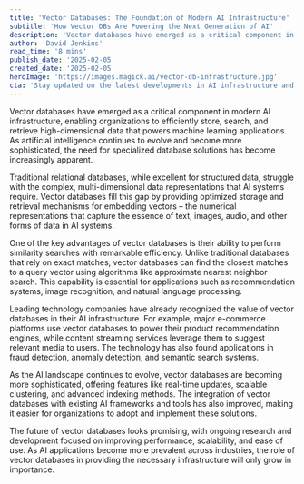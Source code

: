 ```yaml
---
title: 'Vector Databases: The Foundation of Modern AI Infrastructure'
subtitle: 'How Vector DBs Are Powering the Next Generation of AI'
description: 'Vector databases have emerged as a critical component in modern AI infrastructure, allowing efficient storage, search, and retrieval of high-dimensional data crucial for machine learning applications. Explore how these specialized databases are transforming AI capabilities and why they are vital for future development.'
author: 'David Jenkins'
read_time: '8 mins'
publish_date: '2025-02-05'
created_date: '2025-02-05'
heroImage: 'https://images.magick.ai/vector-db-infrastructure.jpg'
cta: 'Stay updated on the latest developments in AI infrastructure and vector databases by following us on LinkedIn. Join our community of tech enthusiasts and industry professionals!'
---
```


Vector databases have emerged as a critical component in modern AI infrastructure, enabling organizations to efficiently store, search, and retrieve high-dimensional data that powers machine learning applications. As artificial intelligence continues to evolve and become more sophisticated, the need for specialized database solutions has become increasingly apparent.

Traditional relational databases, while excellent for structured data, struggle with the complex, multi-dimensional data representations that AI systems require. Vector databases fill this gap by providing optimized storage and retrieval mechanisms for embedding vectors – the numerical representations that capture the essence of text, images, audio, and other forms of data in AI systems.

One of the key advantages of vector databases is their ability to perform similarity searches with remarkable efficiency. Unlike traditional databases that rely on exact matches, vector databases can find the closest matches to a query vector using algorithms like approximate nearest neighbor search. This capability is essential for applications such as recommendation systems, image recognition, and natural language processing.

Leading technology companies have already recognized the value of vector databases in their AI infrastructure. For example, major e-commerce platforms use vector databases to power their product recommendation engines, while content streaming services leverage them to suggest relevant media to users. The technology has also found applications in fraud detection, anomaly detection, and semantic search systems.

As the AI landscape continues to evolve, vector databases are becoming more sophisticated, offering features like real-time updates, scalable clustering, and advanced indexing methods. The integration of vector databases with existing AI frameworks and tools has also improved, making it easier for organizations to adopt and implement these solutions.

The future of vector databases looks promising, with ongoing research and development focused on improving performance, scalability, and ease of use. As AI applications become more prevalent across industries, the role of vector databases in providing the necessary infrastructure will only grow in importance.